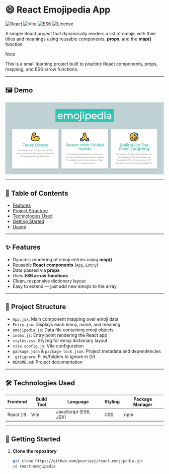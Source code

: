 # 😄 React Emojipedia App

![React](https://img.shields.io/badge/React-19-blue?logo=react)
![Vite](https://img.shields.io/badge/Vite-Build-orange?logo=vite)
![ES6](https://img.shields.io/badge/JavaScript-ES6-yellow?logo=javascript)
![License](https://img.shields.io/badge/license-MIT-green)

A simple React project that dynamically renders a list of emojis with their titles and meanings using reusable components, **props**, and the **map()** function.

> [!NOTE]
> This is a small learning project built to practice React components, props, mapping, and ES6 arrow functions.

---

## 🖼️ Demo
<p align="center">
  <img src="emojipedia.jpg" alt="React Emojipedia App Screenshot" width="600" />
</p>

---

## 📑 Table of Contents

- [Features](#-features)
- [Project Structure](#-project-structure)
- [Technologies Used](#-technologies-used)
- [Getting Started](#-getting-started)
- [Usage](#-usage)

---

## ✨ Features

- Dynamic rendering of emoji entries using **map()**  
- Reusable **React components** (`App`, `Entry`)  
- Data passed via **props**  
- Uses **ES6 arrow functions**  
- Clean, responsive dictionary layout  
- Easy to extend — just add new emojis to the array  

---

## 🧩 Project Structure

- `App.jsx`: Main component mapping over emoji data  
- `Entry.jsx`: Displays each emoji, name, and meaning  
- `emojipedia.js`: Data file containing emoji objects  
- `index.js`: Entry point rendering the React app  
- `styles.css`: Styling for emoji dictionary layout  
- `vite.config.js`: Vite configuration  
- `package.json` & `package-lock.json`: Project metadata and dependencies  
- `.gitignore`: Files/folders to ignore in Git  
- `README.md`: Project documentation

---

## 🛠️ Technologies Used

| Frontend | Build Tool | Language | Styling | Package Manager |
|-----------|-------------|-----------|-----------|----------------|
| React 19 | Vite | JavaScript (ES6, JSX) | CSS | npm |

---

## 🚀 Getting Started

1. **Clone the repository**
   ```bash
   git clone https://github.com/pouriavj/react-emojipedia.git
   cd react-emojipedia
